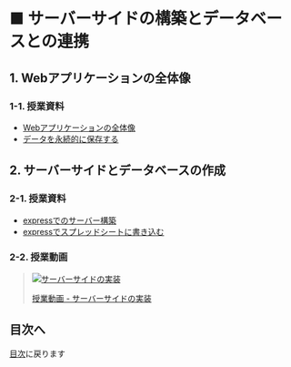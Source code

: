 # ■ サーバーサイドの構築とデータベースとの連携

## 1. Webアプリケーションの全体像

### 1-1. 授業資料

- [Webアプリケーションの全体像](01.md)
- [データを永続的に保存する](02.md)

## 2. サーバーサイドとデータベースの作成

### 2-1. 授業資料

- [expressでのサーバー構築](03.md)
- [expressでスプレッドシートに書き込む](04.md)

### 2-2. 授業動画

> [![サーバーサイドの実装](https://img.youtube.com/vi/XVMv5VMgDiQ/0.jpg)](https://www.youtube.com/watch?v=XVMv5VMgDiQ)
>
> [授業動画 - サーバーサイドの実装](https://www.youtube.com/watch?v=XVMv5VMgDiQ)

## 目次へ

[目次](https://github.com/protoout/po-common/tree/main/lessons)に戻ります
